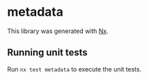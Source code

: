 # metadata

This library was generated with [Nx](https://nx.dev).

## Running unit tests

Run `nx test metadata` to execute the unit tests.
